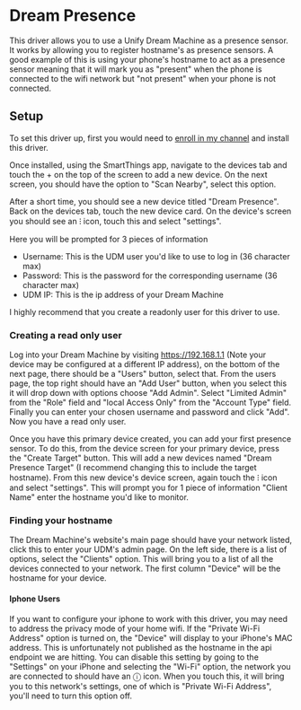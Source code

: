 # Dream Presence

This driver allows you to use a Unify Dream Machine as a presence sensor. It works by allowing you to register
hostname's as presence sensors. A good example of this is using your phone's hostname to act as a presence sensor
meaning that it will mark you as "present" when the phone is connected to the wifi network but "not present"
when your phone is not connected. 


## Setup

To set this driver up, first you would need to [enroll in my channel](https://bestow-regional.api.smartthings.com/invite/d4299AVZgQ2o) and install this driver.

Once installed, using the SmartThings app, navigate to the devices tab and touch the + on the top of the screen to add a
new device. On the next screen, you should have the option to "Scan Nearby", select this option.

After a short time, you should see a new device titled "Dream Presence". Back on the devices tab, touch the new device
card. On the device's screen you should see an ⁝ icon, touch this and select "settings". 

Here you will be prompted for 3 pieces of information

- Username: This is the UDM user you'd like to use to log in (36 character max)
- Password: This is the password for the corresponding username (36 character max)
- UDM IP: This is the ip address of your Dream Machine

I highly recommend that you create a readonly user for this driver to use.

### Creating a read only user

Log into your Dream Machine by visiting https://192.168.1.1 (Note your device may be configured at a different IP address),
on the bottom of the next page, there should be a "Users" button, select that.
From the users page, the top right should have an "Add User" button, when you select this it will drop down with options
choose "Add Admin". Select "Limited Admin" from the "Role" field and "local Access Only"
from the "Account Type" field. Finally
you can enter your chosen username and password and click "Add". Now you have a read only user.

Once you have this primary device created, you can add your first presence sensor. To do this, from the device screen
for your primary device, press the "Create Target" button. This will add a new devices named "Dream Presence Target"
(I recommend changing this to include the target hostname). From this new device's device screen, again touch the 
⁝ icon and select "settings". This will prompt you for 1 piece of information "Client Name" enter the hostname you'd
like to monitor.

### Finding your hostname

The Dream Machine's website's main page should have your network listed, click this to enter your UDM's admin page.
On the left side, there is a list of options, select the "Clients" option. This will bring you to a list of all the
devices connected to your network. The first column "Device" will be the hostname for your device. 


#### Iphone Users

If you want to configure your iphone to work with this driver, you may need to address the privacy mode of your home
wifi. If the "Private Wi-Fi Address" option is turned on, the "Device" will display to your iPhone's MAC address. This
is unfortunately not published as the hostname in the api endpoint we are hitting. You can disable this setting by
going to the "Settings" on your iPhone and selecting the "Wi-Fi" option, the network you are connected to should have
an ⓘ icon. When you touch this, it will bring you to this network's settings, one of which is "Private Wi-Fi Address",
you'll need to turn this option off.
